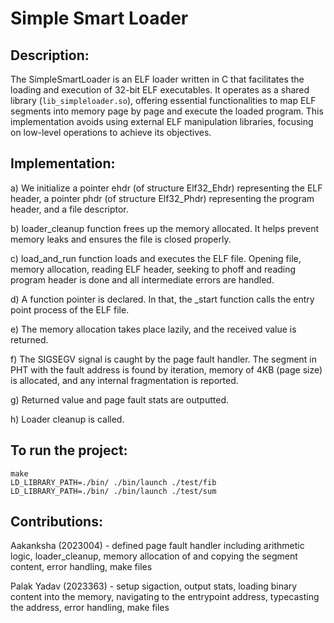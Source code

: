 # Simple Smart Loader

## Description:
The SimpleSmartLoader is an ELF loader written in C that facilitates the loading and execution of 32-bit ELF executables. It operates as a shared library (`lib_simpleloader.so`), offering essential functionalities to map ELF segments into memory page by page and execute the loaded program. This implementation avoids using external ELF manipulation libraries, focusing on low-level operations to achieve its objectives.


## Implementation:
a) We initialize a pointer ehdr (of structure Elf32_Ehdr) representing the ELF header, a pointer phdr (of structure Elf32_Phdr) representing the program header, and a file descriptor.

b) loader_cleanup function frees up the memory allocated. It helps prevent memory leaks and ensures the file is closed properly.

c) load_and_run function loads and executes the ELF file. Opening file, memory allocation, reading ELF header, seeking to phoff and reading program header is done and all intermediate errors are handled.

d) A function pointer is declared. In  that, the _start function calls the entry point process of the ELF file. 

e) The memory allocation takes place lazily, and the received value is returned.

f) The SIGSEGV signal is caught by the page fault handler. The segment in PHT with the fault address is found by iteration, memory of 4KB (page size) is allocated, and any internal fragmentation is reported.

g) Returned value and page fault stats are outputted.

h) Loader cleanup is called.

## To run the project:
`make`<br>
`LD_LIBRARY_PATH=./bin/ ./bin/launch ./test/fib`<br>
`LD_LIBRARY_PATH=./bin/ ./bin/launch ./test/sum`<br>


## Contributions:
Aakanksha (2023004) - defined page fault handler including arithmetic logic, loader_cleanup, memory allocation of and copying the segment content, error handling, make files

Palak Yadav (2023363) - setup sigaction, output stats, loading binary content into the memory, navigating to the entrypoint address, typecasting the address, error handling, make files
